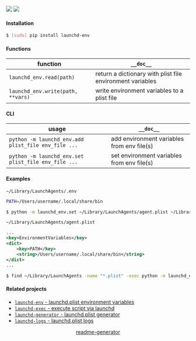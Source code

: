 <!--
https://pypi.org/project/readme-generator/
-->

[![](https://img.shields.io/badge/OS-MacOS-blue.svg?longCache=True)]()
[![](https://img.shields.io/pypi/pyversions/launchd-env.svg?longCache=True)](https://pypi.org/project/launchd-env/)

#### Installation
```bash
$ [sudo] pip install launchd-env
```

#### Functions
function|`__doc__`
-|-
`launchd_env.read(path)` |return a dictionary with plist file environment variables
`launchd_env.write(path, **vars)` |write environment variables to a plist file

#### CLI
usage|`__doc__`
-|-
`python -m launchd_env.add plist_file env_file ...` |add environment variables from env file(s)
`python -m launchd_env.set plist_file env_file ...` |set environment variables from env file(s)

#### Examples
`~/Library/LaunchAgents/.env`
```bash
PATH=/Users/username/.local/share/bin
```

```bash
$ python -m launchd_env.set ~/Library/LaunchAgents/agent.plist ~/Library/LaunchAgents/.env
```

`~/Library/LaunchAgents/agent.plist`
```xml
...
<key>EnvironmentVariables</key>
<dict>
    <key>PATH</key>
    <string>/Users/username/.local/share/bin</string>
</dict>
...
```

```bash
$ find ~/Library/LaunchAgents -name "*.plist" -exec python -m launchd_env.set {} ~/Library/LaunchAgents/.env \;
```

#### Related projects
+   [`launchd-env` - launchd.plist environment variables](https://pypi.org/project/launchd-env/)
+   [`launchd-exec` - execute script via launchd](https://pypi.org/project/launchd-exec/)
+   [`launchd-generator` - launchd.plist generator](https://pypi.org/project/launchd-generator/)
+   [`launchd-logs` - launchd.plist logs](https://pypi.org/project/launchd-logs/)

<p align="center">
    <a href="https://pypi.org/project/readme-generator/">readme-generator</a>
</p>